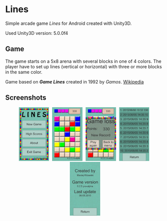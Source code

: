 # Lines
Simple arcade game <i>Lines</i> for Android created with Unity3D.

Used Unity3D version: 5.0.0f4

## Game
The game starts on a 5x8 arena with several blocks in one of 4 colors. The player have to set up lines (vertical or horizontal) with three or more blocks in the same color.

Game based on <i><b>Game Lines</b></i> created in 1992 by <i>Gamos</i>. [Wikipedia](https://en.wikipedia.org/wiki/Color_Lines)

## Screenshots
<div align="center">
        <img width="19%" src="screenshots/1.png" alt="Screenshots" title="Main Menu"</img>
        <img height="0" width="2px">
        <img width="19%" src="screenshots/2.png" alt="Screenshots" title="Game"></img>
        <img height="0" width="2px">
        <img width="19%" src="screenshots/3.png" alt="Screenshots" title="Game Loss"></img>
        <img height="0" width="2px">
        <img width="19%" src="screenshots/4.png" alt="Screenshots" title="High Scores"></img>
        <img height="0" width="2px">
        <img width="19%" src="screenshots/5.png" alt="Screenshots" title="About"></img>
</div>
